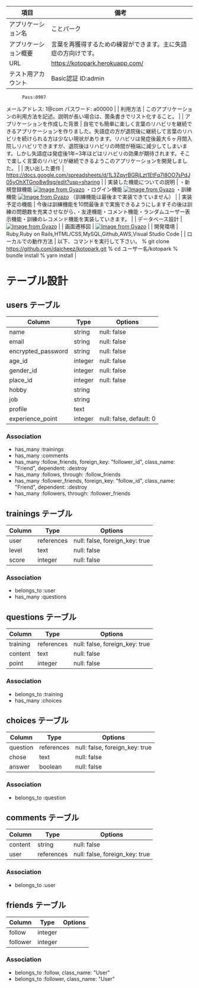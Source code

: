 | 項目                           | 備考                                                                       |
| ------------------------------ | -------------------------------------------------------------------------- |
| アプリケーション名             | ことパーク                                                                 |
| アプリケーション概要           | 言葉を再獲得するための練習ができます。主に失語症の方向けです。             |
| URL                            | https://kotopark.herokuapp.com/                                            |
| テスト用アカウント             | Basic認証 ID:admin 
          Pass:0987
メールアドレス: 1@com
パスワード: a00000 |
| 利用方法                       | このアプリケーションの利用方法を記述。説明が長い場合は、箇条書きでリスト化すること。 |
| アプリケーションを作成した背景 | 自宅でも簡単に楽しく言葉のリハビリを継続できるアプリケーションを作りました。失語症の方が退院後に継続して言葉のリハビリを続けられる方は少ない現状があります。リハビリは発症後最大６ヶ月間入院しリハビリできますが、退院後はリハビリの時間が極端に減少してしまいます。しかし失語症は発症後1年~3年ほどはリハビリの効果が期待されます。そこで楽しく言葉のリハビリが継続できるようこのアプリケーションを開発しました。 |
| 洗い出した要件                 | https://docs.google.com/spreadsheets/d/1L3ZqyrBGRjLzt1EtFq7l8OO7sPdJ05yOhXTGno8w9sg/edit?usp=sharing |
| 実装した機能についての説明 | ・新規登録機能  [![Image from Gyazo](https://i.gyazo.com/0cdc58eddd2977c07984c5b199aa2a27.gif)](https://gyazo.com/0cdc58eddd2977c07984c5b199aa2a27)  ・ログイン機能  [![Image from Gyazo](https://i.gyazo.com/a7ad0750ca939d6783531e343037c1e4.gif)](https://gyazo.com/a7ad0750ca939d6783531e343037c1e4)  ・訓練機能  [![Image from Gyazo](https://i.gyazo.com/d3e2702d2cbfac78c06793b7c1ac8b91.gif)](https://gyazo.com/d3e2702d2cbfac78c06793b7c1ac8b91)  （訓練機能は最後まで実装できていません） |
| 実装予定の機能                 | 今後は訓練機能を10問最後まで実施できるようにしますその後は訓練の問題数を充実させながら、・友達機能・コメント機能・ランダムユーザー表示機能・訓練のレコメンド機能を実装していきます。 |
| データベース設計               | [![Image from Gyazo](https://i.gyazo.com/2d6fd0c02590ead8e2516e5b2630cfc3.png)](https://gyazo.com/2d6fd0c02590ead8e2516e5b2630cfc3) |
| 画面遷移図                     | [![Image from Gyazo](https://i.gyazo.com/7fb6719eb604e36b3ccde9ea84994193.png)](https://gyazo.com/7fb6719eb604e36b3ccde9ea84994193) |
| 開発環境                       | Ruby,Ruby on Rails,HTML/CSS,MySQL,Github,AWS,Visual Studio Code |
| ローカルでの動作方法           | 以下、コマンドを実行して下さい。  % git clone https://github.com/daicheez/kotopark.git % cd ユーザー名/kotopark  % bundle install  % yarn install |


# テーブル設計

## users テーブル

| Column             | Type    | Options     |
| ------------------ | ------- | ----------- |
| name               | string  | null: false |
| email              | string  | null: false |
| encrypted_password | string  | null: false |
| age_id             | integer | null: false |
| gender_id          | integer | null: false |
| place_id           | integer | null: false |
| hobby              | string  |             |
| job                | string  |             |
| profile            | text    |             |
| experience_point   | integer | null: false, default: 0 |

### Association

- has_many :trainings
- has_many :comments
- has_many :follow_friends, foreign_key: "follower_id", class_name: "Friend", dependent: :destroy
- has_many :follows, through: :follow_friends
- has_many :follower_friends, foreign_key: "follow_id", class_name: "Friend", dependent: :destroy
- has_many :followers, through: :follower_friends

## trainings テーブル

| Column     | Type       | Options                        |
| ---------- | ---------- | ------------------------------ |
| user       | references | null: false, foreign_key: true |
| level      | text       | null: false                    |
| score      | integer    | null: false                    |

### Association

- belongs_to :user
- has_many :questions

## questions テーブル

| Column     | Type       | Options                        |
| ---------- | ---------- | ------------------------------ |
| training   | references | null: false, foreign_key: true |
| content    | text       | null: false                    |
| point      | integer    | null: false                    |

### Association

- belongs_to :training
- has_many :choices

## choices テーブル

| Column   | Type       | Options                        |
| -------- | ---------- | ------------------------------ |
| question | references | null: false, foreign_key: true |
| chose    | text       | null: false                    |
| answer   | boolean    | null: false                    |

### Association

- belongs_to :question

## comments テーブル

| Column    | Type       | Options                        |
| --------- | ---------- | ------------------------------ |
| content   | string     | null: false                    |
| user      | references | null: false, foreign_key: true |

### Association

- belongs_to :user

## friends テーブル

| Column   | Type       | Options                        |
| -------- | ---------- | ------------------------------ |
| follow   | integer    |                                |
| follower | integer    |                                |

### Association

- belongs_to :follow, class_name: "User"
- belongs_to :follower, class_name: "User"
